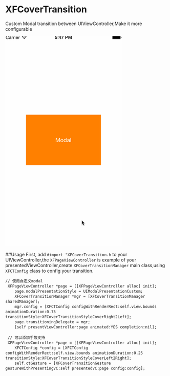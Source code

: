 # XFCoverTransition
Custom Modal transition between UIViewController,Make it more configurable

![XFCoverTransition usage1](./Doc/usage1.gif)

##Usage
First, add `#import "XFCoverTransition.h` to your UIViewController,the `XFPageViewController` is example of your presentedViewController,create `XFCoverTransitionManager` main class,using `XFCTConfig` class to config your transition.
```objc
// 使用自定义modal
 XFPageViewController *page = [[XFPageViewController alloc] init];
    page.modalPresentationStyle = UIModalPresentationCustom;
    XFCoverTransitionManager *mgr = [XFCoverTransitionManager sharedManager];
    mgr.config = [XFCTConfig configWithRenderRect:self.view.bounds animationDuration:0.75 transitionStyle:XFCoverTransitionStyleCoverRight2Left];
    page.transitioningDelegate = mgr;
    [self presentViewController:page animated:YES completion:nil];
 
 // 可以添加手势支持
 XFPageViewController *page = [[XFPageViewController alloc] init];
    XFCTConfig *config = [XFCTConfig configWithRenderRect:self.view.bounds animationDuration:0.25 transitionStyle:XFCoverTransitionStyleCoverLeft2Right];
    self.ctGesture = [XFCoverTransitionGesture gestureWithPresentingVC:self presentedVC:page config:config];
```

